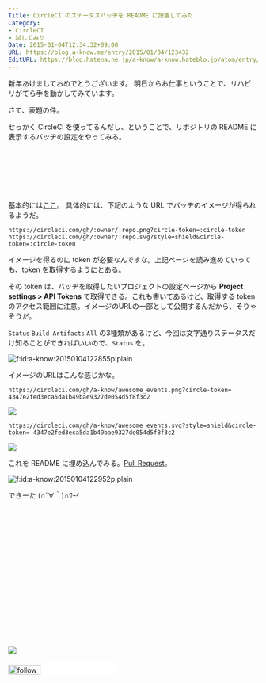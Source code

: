```yaml
---
Title: CircleCI のステータスバッヂを README に設置してみた
Category:
- CircleCI
- 試してみた
Date: 2015-01-04T12:34:32+09:00
URL: https://blog.a-know.me/entry/2015/01/04/123432
EditURL: https://blog.hatena.ne.jp/a-know/a-know.hateblo.jp/atom/entry/8454420450078988217
---
```


新年あけましておめでとうございます。
明日からお仕事ということで、リハビリがてら手を動かしてみています。

さて、表題の件。

せっかく CircleCI を使ってるんだし、ということで、リポジトリの README に表示するバッヂの設定をやってみる。



<!-- more -->

<script async src="//pagead2.googlesyndication.com/pagead/js/adsbygoogle.js"></script>
<!-- article-top -->
<ins class="adsbygoogle"
     style="display:inline-block;width:728px;height:90px"
     data-ad-client="ca-pub-3463034538369189"
     data-ad-slot="8367620130"></ins>
<script>
(adsbygoogle = window.adsbygoogle || []).push({});
</script>


基本的には[ここ](https://circleci.com/docs/status-badges)。
具体的には、下記のような URL でバッヂのイメージが得られるようだ。

`https://circleci.com/gh/:owner/:repo.png?circle-token=:circle-token`
`https://circleci.com/gh/:owner/:repo.svg?style=shield&circle-token=:circle-token`

イメージを得るのに token が必要なんですな。上記ページを読み進めていっても、token を取得するようにとある。

その token は、バッヂを取得したいプロジェクトの設定ページから <b>Project settings > API Tokens</b> で取得できる。これも書いてあるけど、取得する token のアクセス範囲に注意。イメージのURLの一部として公開するんだから、そりゃそうだ。

`Status` `Build Artifacts` `All` の3種類があるけど、今回は文字通りステータスだけ知ることができればいいので、`Status` を。


<p><span itemscope itemtype="https://schema.org/Photograph"><img src="//cdn-ak.f.st-hatena.com/images/fotolife/a/a-know/20150104/20150104122855.png" alt="f:id:a-know:20150104122855p:plain" title="f:id:a-know:20150104122855p:plain" class="hatena-fotolife" itemprop="image"></span></p>


イメージのURLはこんな感じかな。

`https://circleci.com/gh/a-know/awesome_events.png?circle-token= 4347e2fed3eca5da1b49bae9327de054d5f8f3c2`

<img src="https://circleci.com/gh/a-know/awesome_events.png?circle-token= 4347e2fed3eca5da1b49bae9327de054d5f8f3c2">

`https://circleci.com/gh/a-know/awesome_events.svg?style=shield&circle-token= 4347e2fed3eca5da1b49bae9327de054d5f8f3c2`

<img src="https://circleci.com/gh/a-know/awesome_events.svg?style=shield&circle-token= 4347e2fed3eca5da1b49bae9327de054d5f8f3c2">

これを README に埋め込んでみる。[Pull Request](https://github.com/a-know/awesome_events/pull/6)。



<p><span itemscope itemtype="https://schema.org/Photograph"><img src="//cdn-ak.f.st-hatena.com/images/fotolife/a/a-know/20150104/20150104122952.png" alt="f:id:a-know:20150104122952p:plain" title="f:id:a-know:20150104122952p:plain" class="hatena-fotolife" itemprop="image"></span></p>


できーた (∩´∀｀)∩ﾜｰｲ


<div>
<br>
<script async src="//pagead2.googlesyndication.com/pagead/js/adsbygoogle.js"></script>
<!-- article-bottom2 -->
<ins class="adsbygoogle"
     style="display:inline-block;width:300px;height:250px"
     data-ad-client="ca-pub-3463034538369189"
     data-ad-slot="5274552934"></ins>
<script>
(adsbygoogle = window.adsbygoogle || []).push({});
</script>

<a href="http://bit.ly/pixe-la" target='blank' rel="nofollow"><img src="https://cdn-ak.f.st-hatena.com/images/fotolife/a/a-know/20170405/20170405220342.png"></a>
<br>
</div>

<div>
<a href='http://cloud.feedly.com/#subscription%2Ffeed%2Fhttp%3A%2F%2Fblog.a-know.me%2Ffeed'  target='blank'><img id='feedlyFollow' src='//s3.feedly.com/img/follows/feedly-follow-rectangle-volume-small_2x.png' alt='follow us in feedly' width='65' height='20'></a>



<iframe src="//blog.hatena.ne.jp/a-know/a-know.hateblo.jp/subscribe/iframe" allowtransparency="true" frameborder="0" scrolling="no" width="150" height="28"></iframe>
</div>


<script src="https://moshi-moshi.moshimo.works/moshimoshi/a_know_blog/2015-01-04-123432?title=CircleCI%20%E3%81%AE%E3%82%B9%E3%83%86%E3%83%BC%E3%82%BF%E3%82%B9%E3%83%90%E3%83%83%E3%83%82%E3%82%92%20README%20%E3%81%AB%E8%A8%AD%E7%BD%AE%E3%81%97%E3%81%A6%E3%81%BF%E3%81%9F"></script>
